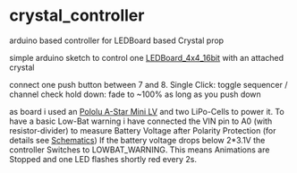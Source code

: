 # crystal_controller
arduino based controller for LEDBoard based Crystal prop

simple arduino sketch to control one [LEDBoard_4x4_16bit](https://github.com/s-light/LEDBoard_4x4_16bit) with an attached crystal

connect one push button between 7 and 8.
Single Click:
toggle sequencer / channel check
hold down: fade to ~100% as long as you push down

as board i used an [Pololu A-Star Mini LV](https://www.pololu.com/docs/0J61/4.1) and two LiPo-Cells to power it.
To have a basic Low-Bat warning i have connected the VIN pin to A0 (with resistor-divider)
to measure Battery Voltage after Polarity Protection (for details see [Schematics](https://www.pololu.com/file/download/a-star-32u4-mini-schematic.pdf?file_id=0J780))
If the battery voltage drops below 2*3.1V the controller Switches to LOWBAT_WARNING.
This means Animations are Stopped and one LED flashes shortly red every 2s.
